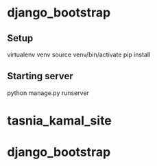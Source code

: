 django_bootstrap
===============================================================================

## Setup

virtualenv venv
source venv/bin/activate
pip install

## Starting server

python manage.py runserver

# tasnia_kamal_site
# django_bootstrap
